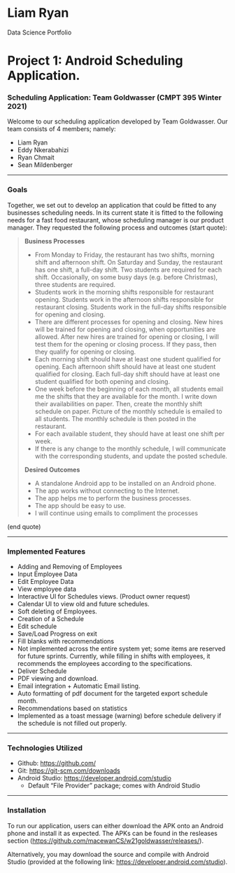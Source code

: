 # Liam Ryan 
Data Science Portfolio 

# Project 1: Android Scheduling Application. 

### Scheduling Application: Team Goldwasser (CMPT 395 Winter 2021)

Welcome to our scheduling application developed by Team Goldwasser. Our team consists of 4 members; namely:

- Liam Ryan
- Eddy Nkerabahizi
- Ryan Chmait
- Sean Mildenberger

                
----

### Goals

Together, we set out to develop an application that could be fitted to any businesses scheduling needs. In its current state it is fitted to the following needs for a fast food restaurant, whose scheduling manager is our product manager. They requested the following process and outcomes (start quote):

> __Business Processes__
> - From Monday to Friday, the restaurant has two shifts, morning shift and afternoon shift. On Saturday and Sunday, the restaurant has one shift, a full-day shift. Two students are required for each shift. Occasionally, on some busy days (e.g. before Christmas), three students are required.
> - Students work in the morning shifts responsible for restaurant opening. Students work in the afternoon shifts responsible for restaurant closing. Students work in the full-day shifts responsible for opening and closing.
> - There are different processes for opening and closing. New hires will be trained for opening and closing, when opportunities are allowed. After new hires are trained for opening or closing, I will test them for the opening or closing process. If they pass, then they qualify for opening or closing.
> - Each morning shift should have at least one student qualified for opening. Each afternoon shift should have at least one student qualified for closing. Each full-day shift should have at least one student qualified for both opening and closing.
> - One week before the beginning of each month, all students email me the shifts that they are available for the month. I write down their availabilities on paper. Then, create the monthly shift schedule on paper. Picture of the monthly schedule is emailed to all students. The monthly schedule is then posted in the restaurant.
> - For each available student, they should have at least one shift per week.
> - If there is any change to the monthly schedule, I will communicate with the corresponding students, and update the posted schedule.
> 
> __Desired Outcomes__
> - A standalone Android app to be installed on an Android phone.
> - The app works without connecting to the Internet.
> - The app helps me to perform the business processes.
> - The app should be easy to use.
> - I will continue using emails to compliment the processes

(end quote)
                
----

### Implemented Features
- Adding and Removing of Employees
- Input Employee Data
- Edit Employee Data
- View employee data
- Interactive UI for Schedules views. (Product owner request)
- Calendar UI to view old and future schedules.
- Soft deleting of Employees.
- Creation of a Schedule
- Edit schedule
- Save/Load Progress on exit
- Fill blanks with recommendations
- Not implemented across the entire system yet; some items are reserved for future sprints. Currently, while filling in shifts with employees, it recommends the employees according to the specifications.
- Deliver Schedule
- PDF viewing and download. 
- Email integration + Automatic Email listing.
- Auto formatting of pdf document for the targeted export schedule month.
- Recommendations based on statistics
- Implemented as a toast message (warning) before schedule delivery if the schedule is not filled out properly.

                
----

### Technologies Utilized
- Github: <https://github.com/>
- Git: <https://git-scm.com/downloads>
- Android Studio: <https://developer.android.com/studio>
	- Default “File Provider” package; comes with Android Studio

                
----

### Installation
To run our application, users can either download the APK onto an Android phone and install it as expected. The APKs can be found in the resleases section (<https://github.com/macewanCS/w21goldwasser/releases/>).

Alternatively, you may download the source and compile with Android Studio (provided at the following link: <https://developer.android.com/studio>).
